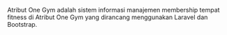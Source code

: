 Atribut One Gym adalah sistem informasi manajemen membership tempat fitness di Atribut One Gym yang dirancang menggunakan Laravel dan Bootstrap.
